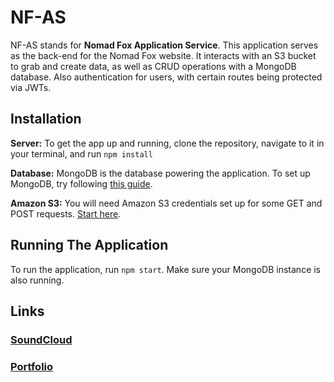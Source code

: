 # NF-AS

NF-AS stands for **Nomad Fox Application Service**.  This application serves as the back-end for the Nomad Fox website.  It interacts with an S3 bucket to grab and create data, as well as CRUD operations with a MongoDB database.  Also authentication for users, with certain routes being protected via JWTs.

## Installation

**Server:** To get the app up and running, clone the repository, navigate to it in your terminal, and run `npm install`

**Database:** MongoDB is the database powering the application.  To set up MongoDB, try following [this guide](https://www.freecodecamp.org/news/learn-mongodb-a4ce205e7739/).

**Amazon S3:** You will need Amazon S3 credentials set up for some GET and POST requests. [Start here](https://docs.aws.amazon.com/cli/latest/userguide/cli-chap-configure.html).

## Running The Application

To run the application, run `npm start`.  Make sure your MongoDB instance is also running.

## Links

### [SoundCloud](https://soundcloud.com/nomad-fox)
### [Portfolio](https://lhuddlesto.com/)
